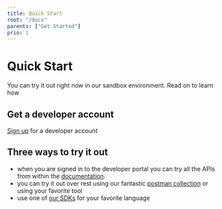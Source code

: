 ```yaml
---
title: Quick Start
root: "/docs"
parents: ["Get Started"]
prio: 1
---
```

# Quick Start

You can try it out right now in our sandbox environment. Read on to learn how

## Get a developer account

[Sign up](/signup) for a developer account
  
## Three ways to try it out

- when you are signed in to the developer portal you can try all the APIs from within the [documentation](/api/aspsp).
- you can try it out over rest using our fantastic [postman collection](/link/to/postman) or using  your favorite tool
- use one of [our SDKs](/docs/sdks) for your favorite language
